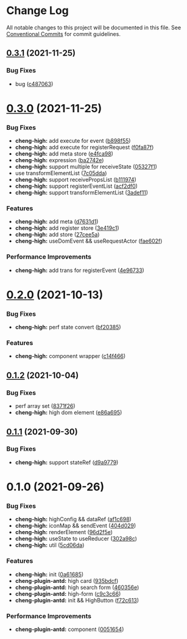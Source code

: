 # Change Log

All notable changes to this project will be documented in this file.
See [Conventional Commits](https://conventionalcommits.org) for commit guidelines.

## [0.3.1](https://github.com/zxeryu/react-start/compare/@react-start/cheng-high@0.3.0...@react-start/cheng-high@0.3.1) (2021-11-25)

### Bug Fixes

- bug ([c487063](https://github.com/zxeryu/react-start/commit/c487063d5b68453fa58a9611e9f24c5a2666e040))

# [0.3.0](https://github.com/zxeryu/react-start/compare/@react-start/cheng-high@0.2.0...@react-start/cheng-high@0.3.0) (2021-11-25)

### Bug Fixes

- **cheng-high:** add execute for event ([b898f55](https://github.com/zxeryu/react-start/commit/b898f55de7523a2acf3e439fe23050fd99ffbfe6))
- **cheng-high:** add execute for registerRequest ([f0fa87f](https://github.com/zxeryu/react-start/commit/f0fa87f312410622abc27cf79188797840b40796))
- **cheng-high:** add meta store ([e4fca98](https://github.com/zxeryu/react-start/commit/e4fca98da7468ef294fd2704d68301669a25d7a3))
- **cheng-high:** expression ([ba2742e](https://github.com/zxeryu/react-start/commit/ba2742e3c0c11485c7285f82d3333dc262939a7a))
- **cheng-high:** support multiple for receiveState ([05327f1](https://github.com/zxeryu/react-start/commit/05327f1e58da6c59c4b89d52d2f193c1251ec9c9))
- use transformElementList ([7c05dda](https://github.com/zxeryu/react-start/commit/7c05dda9fba743809093c21cd43cc59a8c81f04d))
- **cheng-high:** support receivePropsList ([b111974](https://github.com/zxeryu/react-start/commit/b111974b8355490936ce47f875b351e0287a69c3))
- **cheng-high:** support registerEventList ([acf2df0](https://github.com/zxeryu/react-start/commit/acf2df026b4a1e91b2d893cf9c70bd86336ab107))
- **cheng-high:** support transformElementList ([3adef11](https://github.com/zxeryu/react-start/commit/3adef117893b3ce7d04ac539e242a3ec5ebdd216))

### Features

- **cheng-high:** add meta ([d7631d1](https://github.com/zxeryu/react-start/commit/d7631d10e6012f28288a2656f2674c5c3b97daf6))
- **cheng-high:** add register store ([3e419c1](https://github.com/zxeryu/react-start/commit/3e419c1936c78bd1e195210fa9e584f43ab76a75))
- **cheng-high:** add store ([27cee5a](https://github.com/zxeryu/react-start/commit/27cee5a534c3117645a466f22ad37a1f502892a5))
- **cheng-high:** useDomEvent && useRequestActor ([fae602f](https://github.com/zxeryu/react-start/commit/fae602f534eb95115fb49672422ff772dcb48c24))

### Performance Improvements

- **cheng-high:** add trans for registerEvent ([4e96733](https://github.com/zxeryu/react-start/commit/4e9673375a6d843308a2c584fd6b16e6c94809b3))

# [0.2.0](https://github.com/zxeryu/react-start/compare/@react-start/cheng-high@0.1.2...@react-start/cheng-high@0.2.0) (2021-10-13)

### Bug Fixes

- **cheng-high:** perf state convert ([bf20385](https://github.com/zxeryu/react-start/commit/bf20385075e3a459e07baf4dca683428618d1c25))

### Features

- **cheng-high:** component wrapper ([c14f466](https://github.com/zxeryu/react-start/commit/c14f4660e7800abf05fb734f3a62f6b399204dfe))

## [0.1.2](https://github.com/zxeryu/react-start/compare/@react-start/cheng-high@0.1.1...@react-start/cheng-high@0.1.2) (2021-10-04)

### Bug Fixes

- perf array set ([8371f26](https://github.com/zxeryu/react-start/commit/8371f2631c794daaaea14edc07faa3e2526a04de))
- **cheng-high:** high dom element ([e86a695](https://github.com/zxeryu/react-start/commit/e86a695a1ec3da21d229a4e5b852d7423aa6cdd4))

## [0.1.1](https://github.com/zxeryu/react-start/compare/@react-start/cheng-high@0.1.0...@react-start/cheng-high@0.1.1) (2021-09-30)

### Bug Fixes

- **cheng-high:** support stateRef ([d9a9779](https://github.com/zxeryu/react-start/commit/d9a977956d718cb5ce85cf6a79d79e58ac7dc757))

# 0.1.0 (2021-09-26)

### Bug Fixes

- **cheng-high:** highConfig && dataRef ([af1c698](https://github.com/zxeryu/react-start/commit/af1c69809dd6a4e40bb4369875176907eefee399))
- **cheng-high:** iconMap && sendEvent ([404d029](https://github.com/zxeryu/react-start/commit/404d029ec68059c52d668ee9928e92a7dc7c3fc3))
- **cheng-high:** renderElement ([96d2f5e](https://github.com/zxeryu/react-start/commit/96d2f5e5e1a26cb1c357c68b1b3ae7bb5eea7155))
- **cheng-high:** useState to useReducer ([302a98c](https://github.com/zxeryu/react-start/commit/302a98c19a12e4909713c18f1ba83674872124e5))
- **cheng-high:** util ([5cd06da](https://github.com/zxeryu/react-start/commit/5cd06daa2359085cfe132ebc088dfc3b6a505eef))

### Features

- **cheng-high:** init ([0a61685](https://github.com/zxeryu/react-start/commit/0a61685a6042fd17b18d6dd07ae71b86bf7d137d))
- **cheng-plugin-antd:** high card ([935bdcf](https://github.com/zxeryu/react-start/commit/935bdcffa63c8040f137485a15d57003c1e95a8b))
- **cheng-plugin-antd:** high search form ([460356e](https://github.com/zxeryu/react-start/commit/460356ec839a15ef465262316ef8564d6ec63d15))
- **cheng-plugin-antd:** high-form ([c9c3c66](https://github.com/zxeryu/react-start/commit/c9c3c6645f6ded196746b49b918a172ad59d4819))
- **cheng-plugin-antd:** init && HighButton ([f72c613](https://github.com/zxeryu/react-start/commit/f72c61348cf1e4642ceb54d157202cbb952acb86))

### Performance Improvements

- **cheng-plugin-antd:** component ([0051654](https://github.com/zxeryu/react-start/commit/0051654d80a08b36b04cdeddd275f6d06e1f1015))
